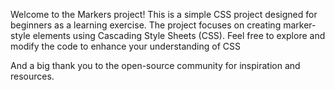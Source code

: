 
Welcome to the Markers project! This is a simple CSS project designed for beginners as a learning exercise. The project focuses on creating marker-style elements using Cascading Style Sheets (CSS). Feel free to explore and modify the code to enhance your understanding of CSS

And a big thank you to the open-source community for inspiration and resources.

